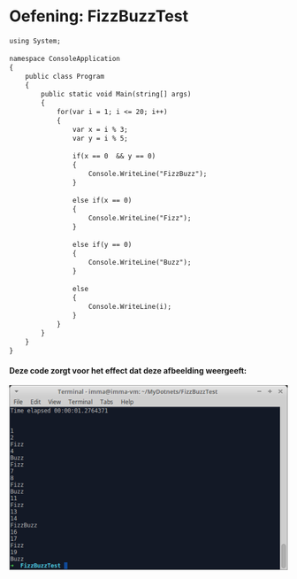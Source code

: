 # Oefening: FizzBuzzTest

```
using System;

namespace ConsoleApplication
{
    public class Program
    {
        public static void Main(string[] args)
        {
            for(var i = 1; i <= 20; i++)
            {
                var x = i % 3;
                var y = i % 5;
                
                if(x == 0  && y == 0)
                {
                    Console.WriteLine("FizzBuzz");
                }

                else if(x == 0)
                {
                    Console.WriteLine("Fizz");
                }
                
                else if(y == 0)
                {
                    Console.WriteLine("Buzz");
                }
                
                else 
                {
                    Console.WriteLine(i);
                }
            }
        }
    }
}
```
#### Deze code zorgt voor het effect dat deze afbeelding weergeeft:

![FizzBuzzTest](https://github.com/MathiasV-immalle/portfolio/blob/master/AfbeeldingenGithub/FizzBuzzTest/2016-11-21%2011_23_55-Xubuntu-imma%20%5BDraaiend%5D%20-%20Oracle%20VM%20VirtualBox.png)
